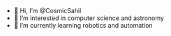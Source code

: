 - 👋 Hi, I’m @CosmicSahil
- 👀 I’m interested in computer science and astronomy
- 🌱 I’m currently learning robotics and automation
